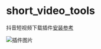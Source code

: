 # short_video_tools

抖音短视频下载插件[安装参考](https://www.bilibili.com/video/BV1514y1U7Uw/?vd_source=07bc57c14ff07a0d104533f8de5fb6d3)

![插件图片](https://i.ibb.co/Gk11d05/WX20230704-214552-2x.png)
